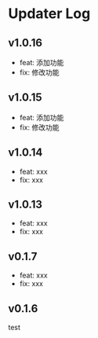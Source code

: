 # Updater Log
## v1.0.16

- feat: 添加功能
- fix: 修改功能

## v1.0.15

- feat: 添加功能
- fix: 修改功能

## v1.0.14

- feat: xxx
- fix: xxx

## v1.0.13

- feat: xxx
- fix: xxx

## v0.1.7

- feat: xxx
- fix: xxx

## v0.1.6

test